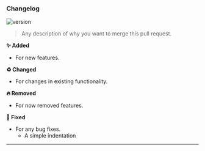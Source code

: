 ### Changelog

![version](https://img.shields.io/badge/version-v0.0.0-EBCB8B?style=for-the-badge&logo=Node.js&logoColor=EBCB8B)

> Any description of why you want to merge this pull request.

**✨ Added**

-   For new features.

**♻️ Changed**

-   For changes in existing functionality.

**🔥 Removed**

-   For now removed features.

**🐛 Fixed**

-   For any bug fixes.
    -   A simple indentation

---
